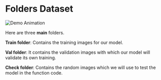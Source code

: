 # Folders Dataset
![Demo Animation](https://media.giphy.com/media/jRTlHjXwkw43WRgCnW/giphy.gif)

Here are three **main** folders.
 
**Train folder**: Contains the training images for our model.

**Val folder**: It contains the validation images with which our model will validate its own training.

**Check folder**: Contains the random images which we will use to test the model in the function code.